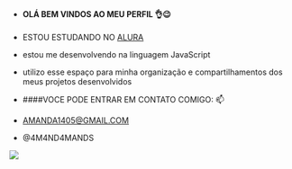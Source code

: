 - ####   OLÁ BEM VINDOS AO MEU PERFIL 👌😉
-  ESTOU ESTUDANDO NO [ALURA](https://www.alura.com.br) 
- estou  me desenvolvendo na linguagem JavaScript
- utilizo esse espaço para minha organização e compartilhamentos dos meus projetos desenvolvidos 
- ####VOCE PODE ENTRAR EM CONTATO COMIGO: 📫
- AMANDA1405@GMAIL.COM 

- @4M4ND4MANDS  




 ![](https://tenor.com/pt-BR/view/kitten-kiss-cute-pet-cat-gif-20374133)
